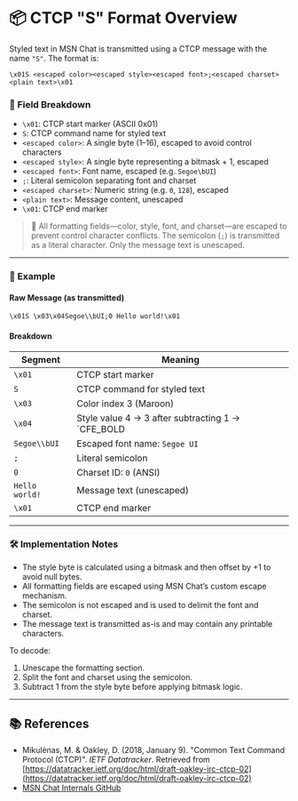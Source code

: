 # 📦 CTCP "S" Format Overview

Styled text in MSN Chat is transmitted using a CTCP message with the name `"S"`. The format is:

```
\x01S <escaped color><escaped style><escaped font>;<escaped charset> <plain text>\x01
```

### 🧩 Field Breakdown

- `\x01`: CTCP start marker (ASCII 0x01)
- `S`: CTCP command name for styled text
- `<escaped color>`: A single byte (1–16), escaped to avoid control characters
- `<escaped style>`: A single byte representing a bitmask + 1, escaped
- `<escaped font>`: Font name, escaped (e.g. `Segoe\bUI`)
- `;`: Literal semicolon separating font and charset
- `<escaped charset>`: Numeric string (e.g. `0`, `128`), escaped
- `<plain text>`: Message content, unescaped
- `\x01`: CTCP end marker

> 🧠 All formatting fields—color, style, font, and charset—are escaped to prevent control character conflicts. The semicolon (`;`) is transmitted as a literal character. Only the message text is unescaped.

---

### 💬 Example

#### Raw Message (as transmitted)

```
\x01S \x03\x04Segoe\\bUI;0 Hello world!\x01
```

#### Breakdown

| Segment        | Meaning                                  |
|----------------|------------------------------------------|
| `\x01`         | CTCP start marker                                               |
| `S`            | CTCP command for styled text                                    |
| `\x03`         | Color index 3 (Maroon)                                          |
| `\x04`         | Style value 4 → 3 after subtracting 1 → `CFE_BOLD | CFE_ITALIC` |
| `Segoe\\bUI`   | Escaped font name: `Segoe UI`                                   |
| `;`            | Literal semicolon                                               |
| `0`            | Charset ID: `0` (ANSI)                                          |
| `Hello world!` | Message text (unescaped)                                        |
| `\x01`         | CTCP end marker                                                 |

---

### 🛠️ Implementation Notes

- The style byte is calculated using a bitmask and then offset by +1 to avoid null bytes.
- All formatting fields are escaped using MSN Chat’s custom escape mechanism.
- The semicolon is not escaped and is used to delimit the font and charset.
- The message text is transmitted as-is and may contain any printable characters.

To decode:
1. Unescape the formatting section.
2. Split the font and charset using the semicolon.
3. Subtract 1 from the style byte before applying bitmask logic.

---

## 📚 References

- Mikulėnas, M. & Oakley, D. (2018, January 9). "Common Text Command Protocol (CTCP)". *IETF Datatracker*. Retrieved from [https://datatracker.ietf.org/doc/html/draft-oakley-irc-ctcp-02](https://datatracker.ietf.org/doc/html/draft-oakley-irc-ctcp-02)
- [MSN Chat Internals GitHub](https://github.com/MSNChatInternals)